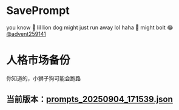 # SavePrompt
you know 🫠 lil lion dog might just run away lol
haha 🐶 might bolt 😂 [@advent259141](https://github.com/advent259141)

# 人格市场备份
你知道的，小狮子狗可能会跑路

## 当前版本：[prompts_20250904_171539.json](https://github.com/Larch-C/SavePrompt/blob/main/prompts_20250904_171539.json)
